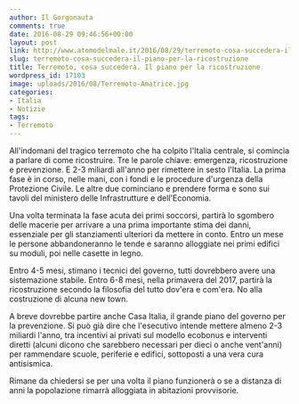 ```yaml
---
author: Il Gorgonauta
comments: true
date: 2016-08-29 09:46:56+00:00
layout: post
link: http://www.atomodelmale.it/2016/08/29/terremoto-cosa-succedera-il-piano-per-la-ricostruzione/
slug: terremoto-cosa-succedera-il-piano-per-la-ricostruzione
title: Terremoto, cosa succederà. Il piano per la ricostruzione
wordpress_id: 17103
image: uploads/2016/08/Terremoto-Amatrice.jpg
categories:
- Italia
- Notizie
tags:
- Terremoto
---
```


All'indomani del tragico terremoto che ha colpito l'Italia centrale, si comincia a parlare di come ricostruire. Tre le parole chiave: emergenza, ricostruzione e prevenzione. E 2-3 miliardi all'anno per rimettere in sesto l'Italia. La prima fase è in corso, nelle mani, con i fondi e le procedure d'urgenza della Protezione Civile. Le altre due cominciano e prendere forma e sono sui tavoli del ministero delle Infrastrutture e dell'Economia.

Una volta terminata la fase acuta dei primi soccorsi, partirà lo sgombero delle macerie per arrivare a una prima importante stima dei danni, essenziale per gli stanziamenti ulteriori da mettere in conto. Entro un mese le persone abbandoneranno le tende e saranno alloggiate nei primi edifici su moduli, poi nelle casette in legno.

Entro 4-5 mesi, stimano i tecnici del governo, tutti dovrebbero avere una sistemazione stabile. Entro 6-8 mesi, nella primavera del 2017, partirà la ricostruzione secondo la filosofia del tutto dov'era e com'era. No alla costruzione di alcuna new town.

A breve dovrebbe partire anche Casa Italia, il grande piano del governo per la prevenzione. Si può già dire che l'esecutivo intende mettere almeno 2-3 miliardi l'anno, tra incentivi ai privati sul modello ecobonus e interventi diretti (alcuni dicono che sarebbero necessari per dieci o anche vent'anni) per rammendare scuole, periferie e edifici, sottoposti a una vera cura antisismica.

Rimane da chiedersi se per una volta il piano funzionerà o se a distanza di anni la popolazione rimarrà alloggiata in abitazioni provvisorie.

